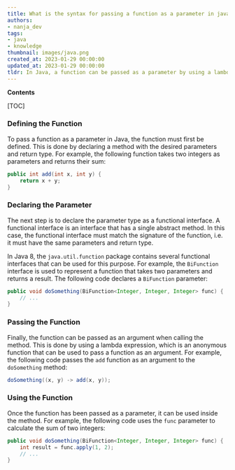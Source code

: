 ```yaml
---
title: What is the syntax for passing a function as a parameter in java?
authors:
- nanja_dev
tags:
- java
- knowledge
thumbnail: images/java.png
created_at: 2023-01-29 00:00:00
updated_at: 2023-01-29 00:00:00
tldr: In Java, a function can be passed as a parameter by using a lambda expression or a method reference.
---
```


**Contents**

[TOC]

### Defining the Function

To pass a function as a parameter in Java, the function must first be defined. This is done by declaring a method with the desired parameters and return type. For example, the following function takes two integers as parameters and returns their sum:

```java
public int add(int x, int y) {
    return x + y;
}
```

### Declaring the Parameter

The next step is to declare the parameter type as a functional interface. A functional interface is an interface that has a single abstract method. In this case, the functional interface must match the signature of the function, i.e. it must have the same parameters and return type.

In Java 8, the `java.util.function` package contains several functional interfaces that can be used for this purpose. For example, the `BiFunction` interface is used to represent a function that takes two parameters and returns a result. The following code declares a `BiFunction` parameter:

```java
public void doSomething(BiFunction<Integer, Integer, Integer> func) {
    // ...
}
```

### Passing the Function

Finally, the function can be passed as an argument when calling the method. This is done by using a lambda expression, which is an anonymous function that can be used to pass a function as an argument. For example, the following code passes the `add` function as an argument to the `doSomething` method:

```java
doSomething((x, y) -> add(x, y));
```

### Using the Function

Once the function has been passed as a parameter, it can be used inside the method. For example, the following code uses the `func` parameter to calculate the sum of two integers:

```java
public void doSomething(BiFunction<Integer, Integer, Integer> func) {
    int result = func.apply(1, 2);
    // ...
}
```
